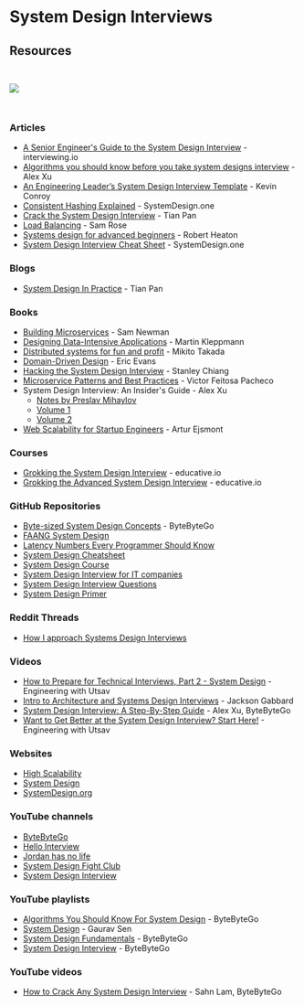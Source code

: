 # System Design Interviews

## Resources

<figure><img src="../../.gitbook/assets/Ace System Design Interviews Like A Boss.gif" alt=""><figcaption></figcaption></figure>

<figure><img src="../../.gitbook/assets/670b7459-49bc-485c-965a-7dbfb3177894_892x1798.jpg" alt=""><figcaption></figcaption></figure>

![](<../../.gitbook/assets/immagine (5).png>)

<figure><img src="https://substackcdn.com/image/fetch/f_auto,q_auto:good,fl_progressive:steep/https%3A%2F%2Fsubstack-post-media.s3.amazonaws.com%2Fpublic%2Fimages%2F25d7ba1c-b55d-4307-baee-03f05c376f4b_3888x4096.jpeg" alt=""><figcaption></figcaption></figure>

<figure><img src="../../.gitbook/assets/The Fantastic Four of System Design.gif" alt=""><figcaption></figcaption></figure>

### Articles

* [A Senior Engineer's Guide to the System Design Interview](https://interviewing.io/guides/system-design-interview) - interviewing.io
* [Algorithms you should know before you take system designs interview](https://blog.bytebytego.com/p/algorithms-you-should-know-before) - Alex Xu
* [An Engineering Leader’s System Design Interview Template](https://docs.google.com/document/d/1ckl5roGhYkZAEBfaJHZT_-80upmhfzBZWAGmXvPJd3U/edit#heading=h.xg3o3psx1mah) - Kevin Conroy
* [Consistent Hashing Explained](https://systemdesign.one/consistent-hashing-explained/) - SystemDesign.one
* [Crack the System Design Interview](https://tianpan.co/notes/2016-02-13-crack-the-system-design-interview) - Tian Pan
* [Load Balancing](https://samwho.dev/load-balancing/) - Sam Rose
* [Systems design for advanced beginners](https://robertheaton.com/2020/04/06/systems-design-for-advanced-beginners/) - Robert Heaton
* [System Design Interview Cheat Sheet](https://systemdesign.one/system-design-interview-cheatsheet/) - SystemDesign.one

### Blogs

* [System Design In Practice](https://tianpan.co/notes/2016-02-13-crack-the-system-design-interview) - Tian Pan

### Books

* [Building Microservices](https://smile.amazon.co.uk/Building-Microservices-Second-Sam-Newman/dp/1492034029/) - Sam Newman
* [Designing Data-Intensive Applications](https://smile.amazon.co.uk/Designing-Data-Intensive-Applications-Reliable-Maintainable/dp/1449373321/) - Martin Kleppmann
* [Distributed systems for fun and profit](http://book.mixu.net/distsys/index.html) - Mikito Takada
* [Domain-Driven Design](https://smile.amazon.co.uk/Domain-Driven-Design-Tackling-Complexity-Software/dp/0321125215/) - Eric Evans
* [Hacking the System Design Interview](https://www.amazon.co.uk/dp/B0B7QHRK5Q) - Stanley Chiang
* [Microservice Patterns and Best Practices](https://smile.amazon.co.uk/Microservice-Patterns-Best-Practices-microservices/dp/1788474031/) - Victor Feitosa Pacheco
* System Design Interview: An Insider's Guide - Alex Xu
  * [Notes by Preslav Mihaylov](https://github.com/preslavmihaylov/booknotes/blob/master/system-design/system-design-interview/README.md)
  * [Volume 1](https://www.amazon.co.uk/dp/B08CMF2CQF)
  * [Volume 2](https://smile.amazon.co.uk/dp/1736049119/)
* [Web Scalability for Startup Engineers](https://smile.amazon.co.uk/Scalability-Startup-Engineers-Artur-Ejsmont/dp/0071843655/) - Artur Ejsmont

### Courses

* [Grokking the System Design Interview](https://www.educative.io/courses/grokking-the-system-design-interview) - educative.io
* [Grokking the Advanced System Design Interview](https://www.educative.io/courses/grokking-adv-system-design-intvw) - educative.io

### GitHub Repositories

* [Byte-sized System Design Concepts](https://github.com/ByteByteGoHq/system-design-101) - ByteByteGo
* [FAANG System Design](https://github.com/neerazz/faang-system-design)
* [Latency Numbers Every Programmer Should Know](https://gist.github.com/jboner/2841832)
* [System Design Cheatsheet](https://gist.github.com/vasanthk/485d1c25737e8e72759f)
* [System Design Course](https://github.com/karanpratapsingh/system-design)
* [System Design Interview for IT companies](https://github.com/checkcheckzz/system-design-interview)
* [System Design Interview Questions](https://github.com/sid24rane/System-Design-Interview-Questions)
* [System Design Primer](https://github.com/donnemartin/system-design-primer)

### Reddit Threads

* [How I approach Systems Design Interviews](https://www.reddit.com/r/ExperiencedDevs/comments/s5sw1h/how_i_approach_systems_design_interviews/)

### Videos

* [How to Prepare for Technical Interviews, Part 2 - System Design](https://www.youtube.com/watch?v=9N2S3JZffeg) - Engineering with Utsav
* [Intro to Architecture and Systems Design Interviews](https://www.youtube.com/watch?v=ZgdS0EUmn70) - Jackson Gabbard
* [System Design Interview: A Step-By-Step Guide](https://www.youtube.com/watch?v=i7twT3x5yv8) - Alex Xu, ByteByteGo
* [Want to Get Better at the System Design Interview? Start Here!](https://www.youtube.com/watch?v=XxB1BCuvu9A) - Engineering with Utsav

### Websites

* [High Scalability](http://highscalability.com/)
* [System Design](https://systemdesign.one/)
* [SystemDesign.org](https://docs.google.com/document/d/1pOarvQbjzLd9tz5ZuxktyrYsZ41mbWba5_LUeFj65lI/edit)

### YouTube channels

* [ByteByteGo](https://www.youtube.com/@ByteByteGo/videos)
* [Hello Interview](https://www.youtube.com/@hello_interview)
* [Jordan has no life](https://www.youtube.com/@jordanhasnolife5163)
* [System Design Fight Club](https://www.youtube.com/channel/UC5_QAB65IbajYkL6hzoY-gg/videos)
* [System Design Interview](https://www.youtube.com/c/SystemDesignInterview/videos)

### YouTube playlists

* [Algorithms You Should Know For System Design](https://www.youtube.com/playlist?list=PLCRMIe5FDPsdSsAdVfub8OCVeFi-5m06O) - ByteByteGo
* [System Design](https://www.youtube.com/playlist?list=PLMCXHnjXnTnvo6alSjVkgxV-VH6EPyvoX) - Gaurav Sen
* [System Design Fundamentals](https://www.youtube.com/playlist?list=PLCRMIe5FDPse7NNmQP5UziLjXjkHW3gqA) - ByteByteGo
* [System Design Interview](https://www.youtube.com/playlist?list=PLCRMIe5FDPseVvwzRiCQBmNOVUIZSSkP8) - ByteByteGo

### YouTube videos

* [How to Crack Any System Design Interview](https://www.youtube.com/watch?v=o-k7h2G3Gco) - Sahn Lam, ByteByteGo

